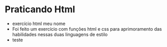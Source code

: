 # Praticando Html

- exercício html meu nome
- Foi feito um exercício com funções html e css para aprimoramento das habilidades nessas duas linguagens de estilo
- teste
